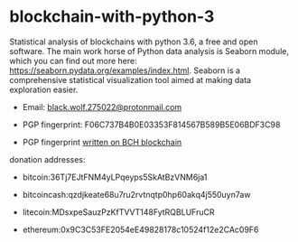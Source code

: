 # blockchain-with-python-3
Statistical analysis of blockchains with python 3.6, a free and open software. The main work horse of Python data analysis is Seaborn module, which you can find out more here: https://seaborn.pydata.org/examples/index.html. Seaborn is a comprehensive statistical visualization tool aimed at making data exploration easier.

* Email: black.wolf.275022@protonmail.com

* PGP fingerprint: F06C737B4B0E03353F814567B589B5E06BDF3C98

* PGP fingerprint [written on BCH blockchain](https://explorer.bitcoin.com/bch/tx/49ac5b46ab7beee4e0e56aa7060167e52cbbfa49e5755596e5ad8b6bf7e9059b)



donation addresses:

* bitcoin:36Tj7EJtFNM4yLPqeyps5SkAtBzVNM6ja1

* bitcoincash:qzdjkeate68u7ru2rvtnqtp0hp60akq4j550uyn7aw

* litecoin:MDsxpeSauzPzKfTVVT148FytRQBLUFruCR

* ethereum:0x9C3C53FE2054eE49828178c10524f12e2CAc09F6
